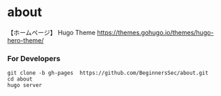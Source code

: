 # about
【ホームページ】
Hugo Theme https://themes.gohugo.io/themes/hugo-hero-theme/

### For Developers
```
git clone -b gh-pages  https://github.com/BeginnersSec/about.git
cd about
hugo server
```
